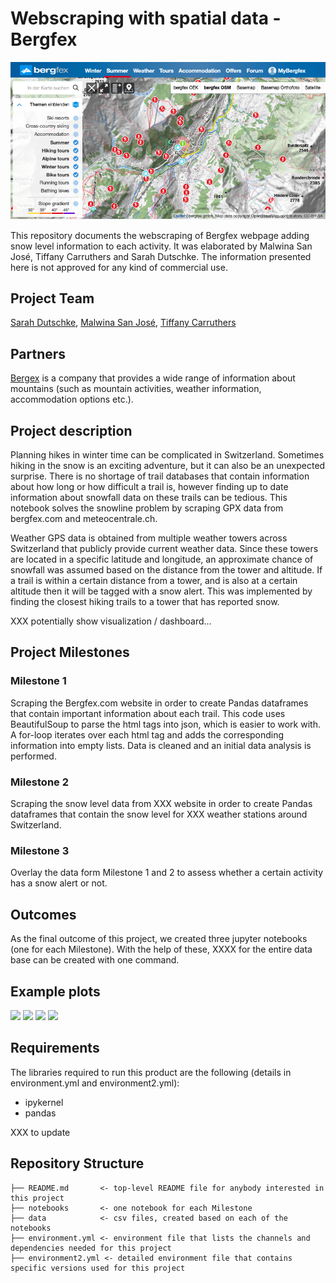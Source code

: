 # Webscraping with spatial data - Bergfex

![](Teaser_Bergfex.png)

This repository documents the webscraping of Bergfex webpage adding snow level information to each activity. It was elaborated by Malwina San José, Tiffany Carruthers and Sarah Dutschke. The information presented here is not approved for any kind of commercial use.

Project Team
-----------

[Sarah Dutschke](https://www.linkedin.com/in/sarah-dutschke/), 
[Malwina San José](https://www.linkedin.com/in/malwina-san-josé/),
[Tiffany Carruthers](https://www.linkedin.com/in/tiffanycarruthers/)

Partners
 -------
[Bergex](https://www.bergfex.com/) is a company that provides a wide range of information about mountains (such as mountain activities, weather information, accommodation options etc.).

Project description
-------------------
Planning hikes in winter time can be complicated in Switzerland. Sometimes hiking in the snow is an exciting adventure, but it can also be an unexpected surprise. There is no shortage of trail databases that contain information about how long or how difficult a trail is, however finding up to date information about snowfall data on these trails can be tedious. This notebook solves the snowline problem by scraping GPX data from bergfex.com and meteocentrale.ch. 

Weather GPS data is obtained from multiple weather towers across Switzerland that publicly provide current weather data. Since these towers are located in a specific latitude and longitude, an approximate chance of snowfall was assumed based on the distance from the tower and altitude. If a trail is within a certain distance from a tower, and is also at a certain altitude then it will be tagged with a snow alert. This was implemented by finding the closest hiking trails to a tower that has reported snow.

XXX potentially show visualization / dashboard...

Project Milestones
-------------------
### Milestone 1
Scraping the Bergfex.com website in order to create Pandas dataframes that contain important information about each trail. This code uses BeautifulSoup to parse the html tags into json, which is easier to work with. A for-loop iterates over each html tag and adds the corresponding information into empty lists. Data is cleaned and an initial data analysis is performed.

 ### Milestone 2
 Scraping the snow level data from XXX website in order to create Pandas dataframes that contain the snow level for XXX weather stations around Switzerland.
 
 ### Milestone 3
 Overlay the data form Milestone 1 and 2 to assess whether a certain activity has a snow alert or not.
 
 Outcomes
 ---------
As the final outcome of this project, we created three jupyter notebooks (one for each Milestone). With the help of these, XXXX for the entire data base can be created with one command. 

Example plots
---------
![](barplot_1.png)
![](treemap_1.png)
![](barplot_2.png)
![](treemap_2.png)

Requirements
------------
The libraries required to run this product are the following (details in environment.yml and environment2.yml):
  - ipykernel
  - pandas

XXX to update
  
  
Repository Structure
------------
    ├── README.md       <- top-level README file for anybody interested in this project
    ├── notebooks       <- one notebook for each Milestone
    ├── data            <- csv files, created based on each of the notebooks
    ├── environment.yml <- environment file that lists the channels and dependencies needed for this project
    ├── environment2.yml <- detailed environment file that contains specific versions used for this project
